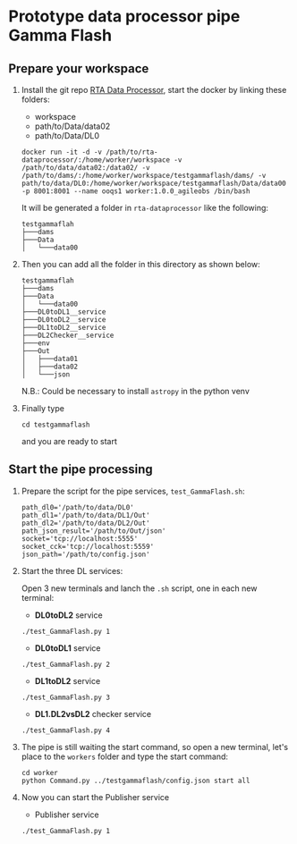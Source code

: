 # __Prototype data processor pipe Gamma Flash__

## Prepare your workspace

1. Install the git repo [RTA Data Processor](https://github.com/ASTRO-EDU/rta-dataprocessor/tree/main), start the docker by linking these folders:
    * workspace
    * path/to/Data/data02
    * path/to/Data/DL0

    ```
    docker run -it -d -v /path/to/rta-dataprocessor/:/home/worker/workspace -v /path/to/data/data02:/data02/ -v /path/to/dams/:/home/worker/workspace/testgammaflash/dams/ -v path/to/data/DL0:/home/worker/workspace/testgammaflash/Data/data00 -p 8001:8001 --name ooqs1 worker:1.0.0_agileobs /bin/bash
    ```

    It will be generated a folder in `rta-dataprocessor` like the following:
    ```
    testgammaflah
    ├───dams
    ├───Data
    │   └───data00
    ```

2. Then you can add all the folder in this directory as shown below:

    ```
    testgammaflah
    ├───dams
    ├───Data
    │   └───data00
    ├───DL0toDL1__service
    ├───DL0toDL2__service
    ├───DL1toDL2__service
    ├───DL2Checker__service
    ├───env
    ├───Out
    │   ├───data01
    │   ├───data02
    │   └───json
    ```

    N.B.: Could be necessary to install `astropy` in the python venv

3. Finally type
    ```
    cd testgammaflash
    ```
    and you are ready to start

## Start the pipe processing

1. Prepare the script for the pipe services, `test_GammaFlash.sh`:

    ```
    path_dl0='/path/to/data/DL0' 
    path_dl1='/path/to/data/DL1/Out' 
    path_dl2='/path/to/data/DL2/Out' 
    path_json_result='/path/to/Out/json'
    socket='tcp://localhost:5555'
    socket_cck='tcp://localhost:5559'
    json_path='/path/to/config.json'
    ```

2. Start the three DL services:

    Open 3 new terminals and lanch the `.sh` script, one in each new terminal:

    * __DL0toDL2__ service
    ```
    ./test_GammaFlash.py 1
    ```

    * __DL0toDL1__ service
    ```
    ./test_GammaFlash.py 2
    ```

    * __DL1toDL2__ service
    ```
    ./test_GammaFlash.py 3
    ```

    * __DL1.DL2vsDL2__ checker service
    ```
    ./test_GammaFlash.py 4
    ```

3. The pipe is still waiting the start command, so open a new terminal, let's place to the `workers` folder and type the start command:

    ```
    cd worker
    python Command.py ../testgammaflash/config.json start all
    ```

4.  Now you can start the Publisher service

    * Publisher service
    ```
    ./test_GammaFlash.py 1
    ```
